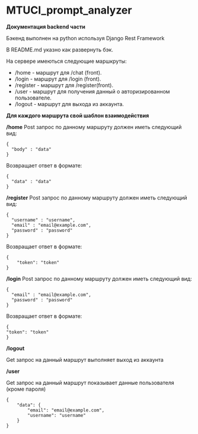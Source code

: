 # MTUCI_prompt_analyzer

**Документация backend части**

Бэкенд выполнен на python используя Django Rest Framework


В README.md указно как развернуть бэк.


На сервере имеються следующие маршкруты:

 * /home - маршрут для /chat (front).
 * /login - маршрут для /login (front).
 * /register - маршрут для /register(front).
 * /user - маршрут для получения данный о авторизированном пользователе.
 * /logout - маршрут для выхода из аккаунта.

**Для каждого маршрута свой шаблон взаимодействия**



**/home**
Post запрос по данному маршруту должен иметь следующий вид: 
```
{
  "body" : "data"
}
```
Возвращает ответ в формате:
```
{
  "data" : "data"
}
```



**/register**
Post запрос по данному маршруту должен иметь следующий вид:
```
{
  "username" : "username",
  "email" : "email@example.com",
  "password" : "password"
}
```
Возвращает ответ в формате:
```
{
    "token": "token"
}
```

**/login**
Post запрос по данному маршруту должен иметь следующий вид:
```
{
  "email" : "email@example.com",
  "password" : "password"
}
```
Возвращает ответ в формате:
```
{
"token": "token"
}
```

**/logout**

Get запрос на данный маршрут выполняет выход из аккаунта


**/user**

Get запрос на данный маршрут показывает данные пользователя (кроме пароля)

```
{
    "data": {
        "email": "email@example.com",
        "username": "username"
    }
}
```

